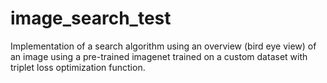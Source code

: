 # image_search_test
Implementation of a search algorithm using an overview (bird eye view) of an image using a pre-trained imagenet trained on a custom dataset with triplet loss optimization function.
